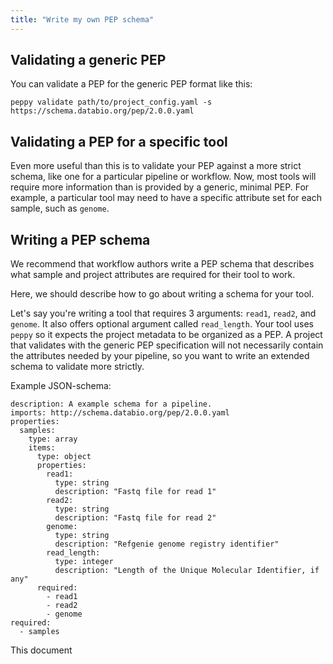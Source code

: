 ```yaml
---
title: "Write my own PEP schema"
---
```


## Validating a generic PEP

You can validate a PEP for the generic PEP format like this:

```
peppy validate path/to/project_config.yaml -s https://schema.databio.org/pep/2.0.0.yaml
```

## Validating a PEP for a specific tool

Even more useful than this is to validate your PEP against a more strict schema, like one for a particular pipeline or workflow. Now, most tools will require more information than is provided by a generic, minimal PEP. For example, a particular tool may need to have a specific attribute set for each sample, such as `genome`. 

## Writing a PEP schema

We recommend that workflow authors write a PEP schema that describes what sample and project attributes are required for their tool to work.

Here, we should describe how to go about writing a schema for your tool.

Let's say you're writing a tool that requires 3 arguments: `read1`, `read2`, and `genome`. It also offers optional argument called `read_length`. Your tool uses `peppy` so it expects the project metadata to be organized as a PEP. A project that validates with the generic PEP specification will not necessarily contain the attributes needed by your pipeline, so you want to write an extended schema to validate more strictly.

Example JSON-schema:

```
description: A example schema for a pipeline.
imports: http://schema.databio.org/pep/2.0.0.yaml
properties:
  samples:
    type: array
    items:
      type: object
      properties:
        read1:
          type: string
          description: "Fastq file for read 1"
        read2:
          type: string
          description: "Fastq file for read 2"
        genome:
          type: string
          description: "Refgenie genome registry identifier"          
        read_length:
          type: integer
          description: "Length of the Unique Molecular Identifier, if any"
      required:
        - read1
        - read2
        - genome
required:
  - samples
```

This document